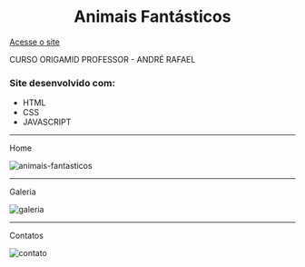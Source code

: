 
<h1 align="center">Animais Fantásticos</h1>

[Acesse o site](https://lucasleitedosreis.github.io/animais-fantastiscos/ "Animais fantásticos")

CURSO ORIGAMID
PROFESSOR - ANDRÉ RAFAEL

<h3>Site desenvolvido com:</h3>

 <ul>
  <li>HTML</li>
  <li>CSS</li>
  <li>JAVASCRIPT</li>
 </ul>

<hr>

Home <br>

![animais-fantasticos](https://user-images.githubusercontent.com/86244795/182687594-3675bd0b-14af-44f1-9612-3837d7c9b656.png)

<hr>

Galeria

![galeria](https://user-images.githubusercontent.com/86244795/182688283-8a476257-e096-4d86-8443-8ab2fe6ce44c.png)

<hr>

Contatos

![contato](https://user-images.githubusercontent.com/86244795/182688443-f2fa2623-4af6-4bd0-ad15-3f70f10fc019.png)
